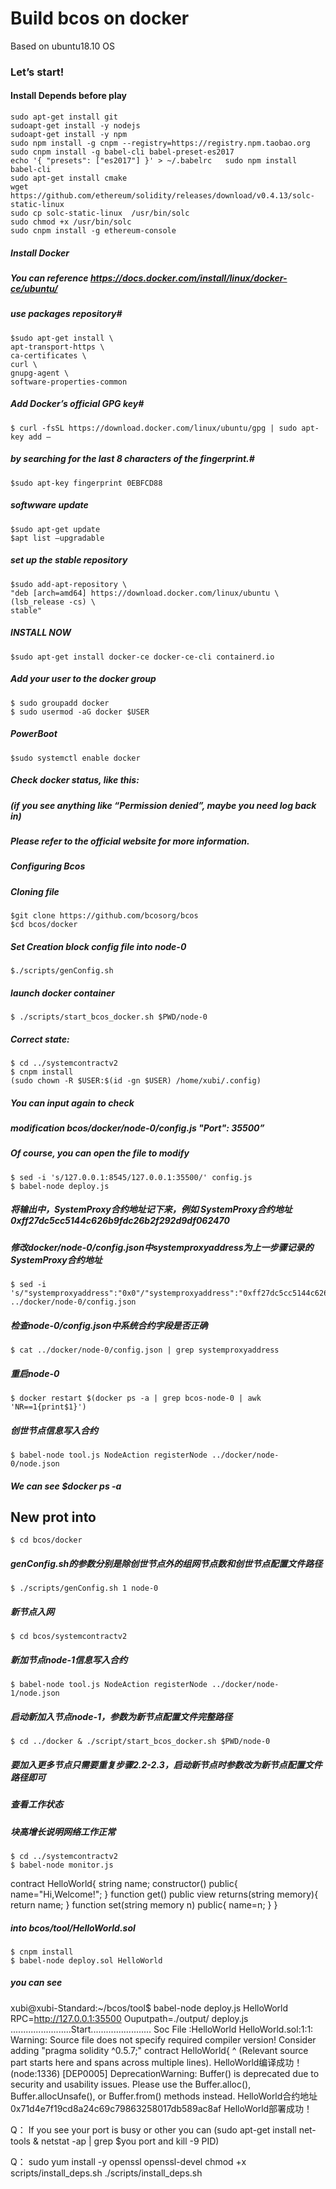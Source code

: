 **Build bcos on docker**
====================
Based on ubuntu18.10 OS
### Let’s start!
#### Install Depends before play
	sudo apt-get install git
	sudoapt-get install -y nodejs 
	sudoapt-get install -y npm
	sudo npm install -g cnpm --registry=https://registry.npm.taobao.org
	sudo cnpm install -g babel-cli babel-preset-es2017
	echo '{ "presets": ["es2017"] }' > ~/.babelrc	sudo npm install babel-cli
	sudo apt-get install cmake
	wget https://github.com/ethereum/solidity/releases/download/v0.4.13/solc-static-linux
	sudo cp solc-static-linux  /usr/bin/solc
	sudo chmod +x /usr/bin/solc
	sudo cnpm install -g ethereum-console

##### Install Docker
##### You can reference https://docs.docker.com/install/linux/docker-ce/ubuntu/
##### use packages repository#
	$sudo apt-get install \
	apt-transport-https \
	ca-certificates \
	curl \
	gnupg-agent \
	software-properties-common
##### Add Docker’s official GPG key#
	$ curl -fsSL https://download.docker.com/linux/ubuntu/gpg | sudo apt-key add –
##### by searching for the last 8 characters of the fingerprint.#
	$sudo apt-key fingerprint 0EBFCD88      
##### softwware update
	$sudo apt-get update
	$apt list –upgradable
##### set up the stable repository
	$sudo add-apt-repository \
    "deb [arch=amd64] https://download.docker.com/linux/ubuntu \
    (lsb_release -cs) \
    stable"
##### INSTALL NOW
	$sudo apt-get install docker-ce docker-ce-cli containerd.io
##### Add your user to the docker group
	$ sudo groupadd docker
	$ sudo usermod -aG docker $USER
##### PowerBoot
	$sudo systemctl enable docker     

##### Check docker status, like this:
##### (if you see anything like “Permission denied”,  maybe you need log back in)


##### Please refer to the official website for more information.
##### Configuring Bcos
##### Cloning file
	$git clone https://github.com/bcosorg/bcos
	$cd bcos/docker
##### Set Creation block config file into node-0
	$./scripts/genConfig.sh

##### launch docker container
	$ ./scripts/start_bcos_docker.sh $PWD/node-0
##### Correct state:

	$ cd ../systemcontractv2
	$ cnpm install
	(sudo chown -R $USER:$(id -gn $USER) /home/xubi/.config)
##### You can input again to check

##### modification bcos/docker/node-0/config.js  "Port": 35500”
##### Of course, you can open the file to modify
	$ sed -i 's/127.0.0.1:8545/127.0.0.1:35500/' config.js
	$ babel-node deploy.js
#####  将输出中，SystemProxy合约地址记下来，例如 SystemProxy合约地址 0xff27dc5cc5144c626b9fdc26b2f292d9df062470
#####  修改docker/node-0/config.json中systemproxyaddress为上一步骤记录的SystemProxy合约地址 
	$ sed -i 's/"systemproxyaddress":"0x0"/"systemproxyaddress":"0xff27dc5cc5144c626b9fdc26b2f292d9df062470"/' ../docker/node-0/config.json

#####  检查node-0/config.json中系统合约字段是否正确
	$ cat ../docker/node-0/config.json | grep systemproxyaddress

##### 重启node-0
	$ docker restart $(docker ps -a | grep bcos-node-0 | awk 'NR==1{print$1}')

##### 创世节点信息写入合约
	$ babel-node tool.js NodeAction registerNode ../docker/node-0/node.json

##### We can see $docker ps -a


## New prot into
	$ cd bcos/docker
##### genConfig.sh的参数分别是除创世节点外的组网节点数和创世节点配置文件路径
	$ ./scripts/genConfig.sh 1 node-0
##### 新节点入网
	$ cd bcos/systemcontractv2
##### 新加节点node-1信息写入合约
	$ babel-node tool.js NodeAction registerNode ../docker/node-1/node.json 

##### 启动新加入节点node-1，参数为新节点配置文件完整路径
	$ cd ../docker & ./script/start_bcos_docker.sh $PWD/node-0
##### 要加入更多节点只需要重复步骤2.2-2.3，启动新节点时参数改为新节点配置文件路径即可
##### 查看工作状态
##### 块高增长说明网络工作正常
	$ cd ../systemcontractv2
	$ babel-node monitor.js




contract HelloWorld{
    string name;
    constructor() public{
       name="Hi,Welcome!";
    }
    function get() public view returns(string memory){
        return name;
    }
    function set(string memory n) public{
    	name=n;
    }
}
##### into bcos/tool/HelloWorld.sol
	$ cnpm install
	$ babel-node deploy.sol HelloWorld
##### you can see
xubi@xubi-Standard:~/bcos/tool$ babel-node deploy.js HelloWorld
RPC=http://127.0.0.1:35500
Ouputpath=./output/
deploy.js  ........................Start........................
Soc File :HelloWorld
HelloWorld.sol:1:1: Warning: Source file does not specify required compiler version! Consider adding "pragma solidity ^0.5.7;"
contract HelloWorld{
^ (Relevant source part starts here and spans across multiple lines).
HelloWorld编译成功！
(node:1336) [DEP0005] DeprecationWarning: Buffer() is deprecated due to security and usability issues. Please use the Buffer.alloc(), Buffer.allocUnsafe(), or Buffer.from() methods instead.
HelloWorld合约地址 0x71d4e7f19cd8a24c69c79863258017db589ac8af
HelloWorld部署成功！


Q：
If you see your port is busy or other you can (sudo apt-get install net-tools  & netstat -ap | grep $you port and kill -9 PID) 


Q：
sudo yum install -y openssl openssl-devel
chmod +x scripts/install_deps.sh
./scripts/install_deps.sh

